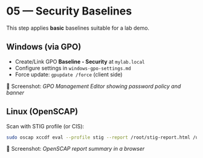 # 05 — Security Baselines

This step applies **basic** baselines suitable for a lab demo.

## Windows (via GPO)
- Create/Link GPO **Baseline - Security** at `mylab.local`
- Configure settings in `windows-gpo-settings.md`
- Force update: `gpupdate /force` (client side)

📸 Screenshot: *GPO Management Editor showing password policy and banner*

## Linux (OpenSCAP)
Scan with STIG profile (or CIS):
```bash
sudo oscap xccdf eval --profile stig --report /root/stig-report.html /usr/share/xml/scap/ssg/content/ssg-rhel9-ds.xml
```

📸 Screenshot: *OpenSCAP report summary in a browser*
